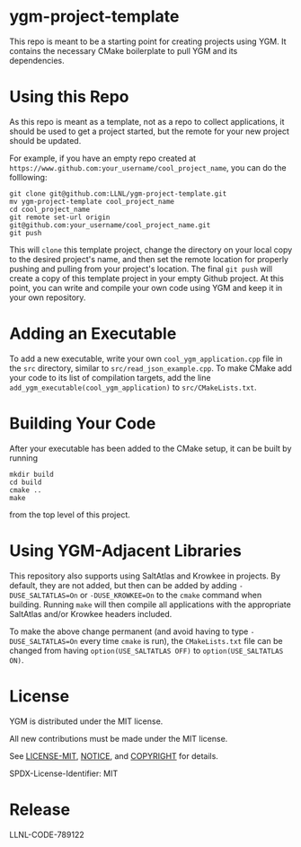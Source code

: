 # ygm-project-template
This repo is meant to be a starting point for creating projects using YGM. It contains the necessary CMake boilerplate
to pull YGM and its dependencies.

# Using this Repo
As this repo is meant as a template, not as a repo to collect applications, it should be used to get a project started,
but the remote for your new project should be updated.

For example, if you have an empty repo created at `https://www.github.com:your_username/cool_project_name`, you can do the
folllowing:
```
git clone git@github.com:LLNL/ygm-project-template.git
mv ygm-project-template cool_project_name
cd cool_project_name
git remote set-url origin git@github.com:your_username/cool_project_name.git
git push
```

This will `clone` this template project, change the directory on your local copy to the desired project's name, and then
set the remote location for properly pushing and pulling from your project's location. The final `git push` will create
a copy of this template project in your empty Github project. At this point, you can write and compile your own code
using YGM and keep it in your own repository.

# Adding an Executable
To add a new executable, write your own `cool_ygm_application.cpp` file in the `src` directory, similar to `src/read_json_example.cpp`. To
make CMake add your code to its list of compilation targets, add the line `add_ygm_executable(cool_ygm_application)` to
`src/CMakeLists.txt`.

# Building Your Code
After your executable has been added to the CMake setup, it can be built by running
```
mkdir build
cd build
cmake ..
make
```
from the top level of this project.

# Using YGM-Adjacent Libraries
This repository also supports using SaltAtlas and Krowkee in projects. By default, they are not added, but then can be
added by adding `-DUSE_SALTATLAS=On` or `-DUSE_KROWKEE=On` to the `cmake` command when building. Running `make` will
then compile all applications with the appropriate SaltAtlas and/or Krowkee headers included.

To make the above change permanent (and avoid having to type `-DUSE_SALTATLAS=On` every time `cmake` is run), the 
`CMakeLists.txt` file can be changed from having `option(USE_SALTATLAS OFF)` to `option(USE_SALTATLAS ON)`.

# License
YGM is distributed under the MIT license.

All new contributions must be made under the MIT license.

See [LICENSE-MIT](LICENSE-MIT), [NOTICE](NOTICE), and [COPYRIGHT](COPYRIGHT) for
details.

SPDX-License-Identifier: MIT

# Release
LLNL-CODE-789122
